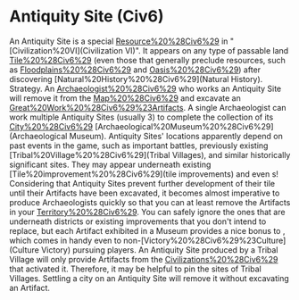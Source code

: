 # Antiquity Site (Civ6)

An Antiquity Site is a special [Resource%20%28Civ6%29](resource) in "[Civilization%20VI](Civilization VI)". It appears on any type of passable land [Tile%20%28Civ6%29](tile) (even those that generally preclude resources, such as [Floodplains%20%28Civ6%29](Floodplains) and [Oasis%20%28Civ6%29](Oases)) after discovering [Natural%20History%20%28Civ6%29](Natural History).
Strategy.
An [Archaeologist%20%28Civ6%29](Archaeologist) who works an Antiquity Site will remove it from the [Map%20%28Civ6%29](map) and excavate an [Great%20Work%20%28Civ6%29%23Artifacts](Artifact). A single Archaeologist can work multiple Antiquity Sites (usually 3) to complete the collection of its [City%20%28Civ6%29](city's) [Archaeological%20Museum%20%28Civ6%29](Archaeological Museum).
 Antiquity Sites' locations apparently depend on past events in the game, such as important battles, previously existing [Tribal%20Village%20%28Civ6%29](Tribal Villages), and similar historically significant sites. They may appear underneath existing [Tile%20improvement%20%28Civ6%29](tile improvements) and even s!
Considering that Antiquity Sites prevent further development of their tile until their Artifacts have been excavated, it becomes almost imperative to produce Archaeologists quickly so that you can at least remove the Artifacts in your [Territory%20%28Civ6%29](territory). You can safely ignore the ones that are underneath districts or existing improvements that you don't intend to replace, but each Artifact exhibited in a Museum provides a nice bonus to , which comes in handy even to non-[Victory%20%28Civ6%29%23Culture](Culture Victory) pursuing players.
An Antiquity Site produced by a Tribal Village will only provide Artifacts from the [Civilizations%20%28Civ6%29](civilization) that activated it. Therefore, it may be helpful to pin the sites of Tribal Villages.
Settling a city on an Antiquity Site will remove it without excavating an Artifact.
